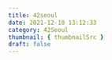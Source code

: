```yaml
---
title: 42seoul
date: 2021-12-10 13:12:33
category: 42Seoul
thumbnail: { thumbnailSrc }
draft: false
---
```


